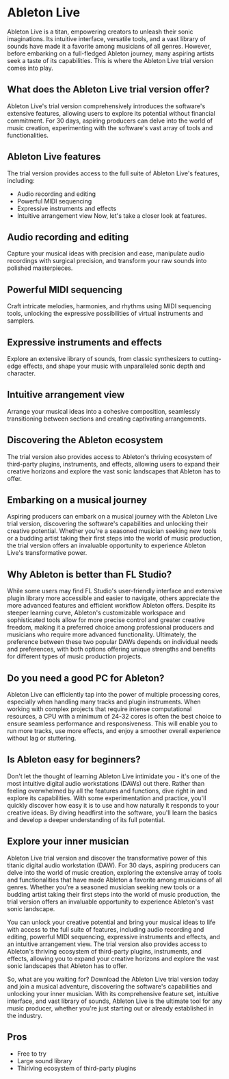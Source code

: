 # Ableton Live
Ableton Live is a titan, empowering creators to unleash their sonic imaginations. Its intuitive interface, versatile tools, and a vast library of sounds have made it a favorite among musicians of all genres. However, before embarking on a full-fledged Ableton journey, many aspiring artists seek a taste of its capabilities. This is where the Ableton Live trial version comes into play.

## What does the Ableton Live trial version offer?
Ableton Live's trial version comprehensively introduces the software's extensive features, allowing users to explore its potential without financial commitment. For 30 days, aspiring producers can delve into the world of music creation, experimenting with the software's vast array of tools and functionalities.

## Ableton Live features
The trial version provides access to the full suite of Ableton Live's features, including:

- Audio recording and editing
- Powerful MIDI sequencing
- Expressive instruments and effects
- Intuitive arrangement view
Now, let's take a closer look at features.

## Audio recording and editing
Capture your musical ideas with precision and ease, manipulate audio recordings with surgical precision, and transform your raw sounds into polished masterpieces.

## Powerful MIDI sequencing
Craft intricate melodies, harmonies, and rhythms using MIDI sequencing tools, unlocking the expressive possibilities of virtual instruments and samplers.

## Expressive instruments and effects
Explore an extensive library of sounds, from classic synthesizers to cutting-edge effects, and shape your music with unparalleled sonic depth and character.

## Intuitive arrangement view
Arrange your musical ideas into a cohesive composition, seamlessly transitioning between sections and creating captivating arrangements.

## Discovering the Ableton ecosystem
The trial version also provides access to Ableton's thriving ecosystem of third-party plugins, instruments, and effects, allowing users to expand their creative horizons and explore the vast sonic landscapes that Ableton has to offer.

## Embarking on a musical journey
Aspiring producers can embark on a musical journey with the Ableton Live trial version, discovering the software's capabilities and unlocking their creative potential. Whether you're a seasoned musician seeking new tools or a budding artist taking their first steps into the world of music production, the trial version offers an invaluable opportunity to experience Ableton Live's transformative power.

## Why Ableton is better than FL Studio?
While some users may find FL Studio's user-friendly interface and extensive plugin library more accessible and easier to navigate, others appreciate the more advanced features and efficient workflow Ableton offers. Despite its steeper learning curve, Ableton's customizable workspace and sophisticated tools allow for more precise control and greater creative freedom, making it a preferred choice among professional producers and musicians who require more advanced functionality. Ultimately, the preference between these two popular DAWs depends on individual needs and preferences, with both options offering unique strengths and benefits for different types of music production projects.

## Do you need a good PC for Ableton?
Ableton Live can efficiently tap into the power of multiple processing cores, especially when handling many tracks and plugin instruments. When working with complex projects that require intense computational resources, a CPU with a minimum of 24-32 cores is often the best choice to ensure seamless performance and responsiveness. This will enable you to run more tracks, use more effects, and enjoy a smoother overall experience without lag or stuttering.

## Is Ableton easy for beginners?
Don't let the thought of learning Ableton Live intimidate you - it's one of the most intuitive digital audio workstations (DAWs) out there. Rather than feeling overwhelmed by all the features and functions, dive right in and explore its capabilities. With some experimentation and practice, you'll quickly discover how easy it is to use and how naturally it responds to your creative ideas. By diving headfirst into the software, you'll learn the basics and develop a deeper understanding of its full potential.

## Explore your inner musician
Ableton Live trial version and discover the transformative power of this titanic digital audio workstation (DAW). For 30 days, aspiring producers can delve into the world of music creation, exploring the extensive array of tools and functionalities that have made Ableton a favorite among musicians of all genres. Whether you're a seasoned musician seeking new tools or a budding artist taking their first steps into the world of music production, the trial version offers an invaluable opportunity to experience Ableton's vast sonic landscape.

You can unlock your creative potential and bring your musical ideas to life with access to the full suite of features, including audio recording and editing, powerful MIDI sequencing, expressive instruments and effects, and an intuitive arrangement view. The trial version also provides access to Ableton's thriving ecosystem of third-party plugins, instruments, and effects, allowing you to expand your creative horizons and explore the vast sonic landscapes that Ableton has to offer.

So, what are you waiting for? Download the Ableton Live trial version today and join a musical adventure, discovering the software's capabilities and unlocking your inner musician. With its comprehensive feature set, intuitive interface, and vast library of sounds, Ableton Live is the ultimate tool for any music producer, whether you're just starting out or already established in the industry.
## Pros
- Free to try
- Large sound library
- Thiriving ecosystem of third-party plugins
